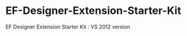 EF-Designer-Extension-Starter-Kit
=================================

EF Designer Extension Starter Kit : VS 2012 version
